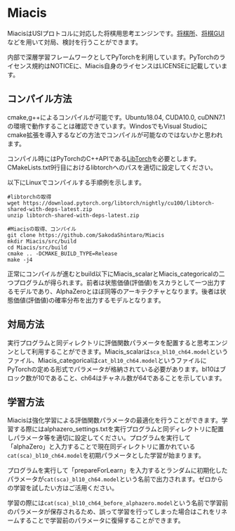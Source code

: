 # Miacis
MiacisはUSIプロトコルに対応した将棋用思考エンジンです。[将棋所](http://shogidokoro.starfree.jp/)、[将棋GUI](http://shogigui.siganus.com/)などを用いて対局、検討を行うことができます。

内部で深層学習フレームワークとしてPyTorchを利用しています。PyTorchのライセンス規約はNOTICEに、Miacis自身のライセンスはLICENSEに記載しています。

## コンパイル方法
cmake,g++によるコンパイルが可能です。Ubuntu18.04, CUDA10.0, cuDNN7.1の環境で動作することは確認できています。WindosでもVisual Studioに
cmake拡張を導入するなどの方法でコンパイルが可能なのではないかと思われます。

コンパイル時にはPyTorchのC++APIである[LibTorch](https://pytorch.org/get-started/locally/)を必要とします。CMakeLists.txt9行目におけるlibtorchへのパスを適切に設定してください。

以下にLinuxでコンパイルする手順例を示します。

```
#libtorchの取得
wget https://download.pytorch.org/libtorch/nightly/cu100/libtorch-shared-with-deps-latest.zip
unzip libtorch-shared-with-deps-latest.zip

#Miacisの取得、コンパイル
git clone https://github.com/SakodaShintaro/Miacis
mkdir Miacis/src/build
cd Miacis/src/build
cmake .. -DCMAKE_BUILD_TYPE=Release
make -j4
```

正常にコンパイルが進むとbuild以下にMiacis_scalarとMiacis_categoricalの二つプログラムが得られます。前者は状態価値(評価値)をスカラとして一つ出力するモデルであり、AlphaZeroとほぼ同等のアーキテクチャとなります。後者は状態価値(評価値)の確率分布を出力するモデルとなります。

## 対局方法
実行プログラムと同ディレクトリに評価関数パラメータを配置すると思考エンジンとして利用することができます。Miacis_scalarは```sca_bl10_ch64.model```というファイル、Miacis_categoricalは```cat_bl10_ch64.model```というファイルにPyTorchの定める形式でパラメータが格納されている必要があります。bl10はブロック数が10であること、ch64はチャネル数が64であることを示しています。

## 学習方法
Miacisは強化学習による評価関数パラメータの最適化を行うことができます。学習する際にはalphazero_settings.txtを実行プログラムと同ディレクトリに配置しパラメータ等を適切に設定してください。プログラムを実行して「alphaZero」と入力することで現在同ディレクトリに置かれている```cat(sca)_bl10_ch64.model```を初期パラメータとした学習が始まります。

プログラムを実行して「prepareForLearn」を入力するとランダムに初期化したパラメータが```cat(sca)_bl10_ch64.model```という名前で出力されます。ゼロからの学習を試したい方はご活用ください。

学習の際には```cat(sca)_bl10_ch64_before_alphazero.model```という名前で学習前のパラメータが保存されるため、誤って学習を行ってしまった場合はこれをリネームすることで学習前のパラメータに復帰することができます。
